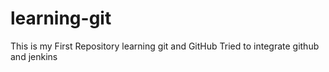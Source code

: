 # learning-git
This is my First Repository learning git and GitHub
Tried to integrate github and jenkins
